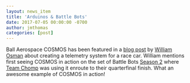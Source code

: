 ```yaml
---
layout: news_item
title: 'Arduinos & Battle Bots'
date: 2017-07-05 00:00:00 -0700
author: jmthomas
categories: [post]
---
```


Ball Aerospace COSMOS has been featured in a [blog post](http://www.williamosman.com/2016/08/cosmos-and-arduino-20-telemetry-system.html) by [William Osman](http://www.williamosman.com/) about creating a telemetry system for a race car. William mentions first seeing COSMOS in action on the set of Battle Bots [Season 2](http://www.battlebots.com/bracket-s2/) where [Team Chomp](http://battlebots.com/robot/chomp-2/) was using it enroute to their quarterfinal finish. What an awesome example of COSMOS in action!
